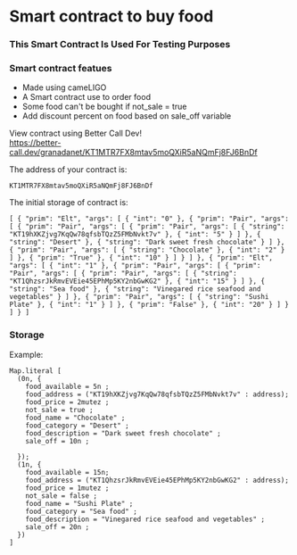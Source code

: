 # Smart contract to buy food

### This Smart Contract Is Used For Testing Purposes
### Smart contract featues
- Made using cameLIGO
- A Smart contract use to order food
- Some food can't be bought if not_sale = true
- Add discount percent on food based on sale_off variable

View contract using Better Call Dev!  
https://better-call.dev/granadanet/KT1MTR7FX8mtav5moQXiR5aNQmFj8FJ6BnDf

The address of your contract is: 
```
KT1MTR7FX8mtav5moQXiR5aNQmFj8FJ6BnDf
```

The initial storage of contract is:
```
[ { "prim": "Elt", "args": [ { "int": "0" }, { "prim": "Pair", "args": [ { "prim": "Pair", "args": [ { "prim": "Pair", "args": [ { "string": "KT19hXKZjvg7KqQw78qfsbTQzZ5FMbNvkt7v" }, { "int": "5" } ] }, { "string": "Desert" }, { "string": "Dark sweet fresh chocolate" } ] }, { "prim": "Pair", "args": [ { "string": "Chocolate" }, { "int": "2" } ] }, { "prim": "True" }, { "int": "10" } ] } ] }, { "prim": "Elt", "args": [ { "int": "1" }, { "prim": "Pair", "args": [ { "prim": "Pair", "args": [ { "prim": "Pair", "args": [ { "string": "KT1QhzsrJkRmvEVEie45EPhMp5KY2nbGwKG2" }, { "int": "15" } ] }, { "string": "Sea food" }, { "string": "Vinegared rice seafood and vegetables" } ] }, { "prim": "Pair", "args": [ { "string": "Sushi Plate" }, { "int": "1" } ] }, { "prim": "False" }, { "int": "20" } ] } ] } ]
```
### Storage
Example: 
```
Map.literal [ 
  (0n, { 
    food_available = 5n ; 
    food_address = ("KT19hXKZjvg7KqQw78qfsbTQzZ5FMbNvkt7v" : address); 
    food_price = 2mutez ; 
    not_sale = true ; 
    food_name = "Chocolate" ;
    food_category = "Desert" ;
    food_description = "Dark sweet fresh chocolate" ;
    sale_off = 10n ;

  }); 
  (1n, { 
    food_available = 15n; 
    food_address = ("KT1QhzsrJkRmvEVEie45EPhMp5KY2nbGwKG2" : address); 
    food_price = 1mutez ;
    not_sale = false ; 
    food_name = "Sushi Plate" ;
    food_category = "Sea food" ;
    food_description = "Vinegared rice seafood and vegetables" ;
    sale_off = 20n ;
  })
]
```
